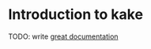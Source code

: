 # Introduction to kake

TODO: write [great documentation](http://jacobian.org/writing/great-documentation/what-to-write/)
